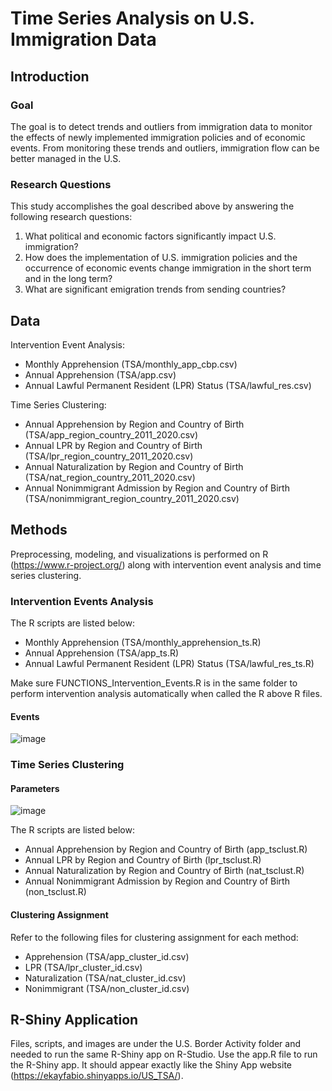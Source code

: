 # Time Series Analysis on U.S. Immigration Data

## Introduction
### Goal
The goal is to detect trends and outliers from immigration data to monitor the effects of newly implemented immigration policies and of economic events. From monitoring these trends and outliers, immigration flow can be better managed in the U.S.

### Research Questions
This study accomplishes the goal described above by answering the following research questions:
1.	What political and economic factors significantly impact U.S. immigration?
2.	How does the implementation of U.S. immigration policies and the occurrence of economic events change immigration in the short term and in the long term?
3.	What are significant emigration trends from sending countries?

## Data
Intervention Event Analysis:
- Monthly Apprehension (TSA/monthly_app_cbp.csv)
- Annual Apprehension (TSA/app.csv)
- Annual Lawful Permanent Resident (LPR) Status (TSA/lawful_res.csv)

Time Series Clustering:
- Annual Apprehension by Region and Country of Birth (TSA/app_region_country_2011_2020.csv)
- Annual LPR by Region and Country of Birth (TSA/lpr_region_country_2011_2020.csv)
- Annual Naturalization by Region and Country of Birth (TSA/nat_region_country_2011_2020.csv)
- Annual Nonimmigrant Admission by Region and Country of Birth (TSA/nonimmigrant_region_country_2011_2020.csv)

## Methods
Preprocessing, modeling, and visualizations is performed on R (https://www.r-project.org/) along with intervention event analysis and time series clustering.

### Intervention Events Analysis
The R scripts are listed below:
- Monthly Apprehension (TSA/monthly_apprehension_ts.R)
- Annual Apprehension (TSA/app_ts.R)
- Annual Lawful Permanent Resident (LPR) Status (TSA/lawful_res_ts.R)

Make sure FUNCTIONS_Intervention_Events.R is in the same folder to perform intervention analysis automatically when called the R above R files.

#### Events
![image](https://user-images.githubusercontent.com/70343375/159962744-232308d8-88a5-437a-8318-588a217dfdff.png)


### Time Series Clustering
#### Parameters
![image](https://user-images.githubusercontent.com/70343375/156901777-a3ad058f-913c-4b87-9065-70634e697091.png)

The R scripts are listed below:
- Annual Apprehension by Region and Country of Birth (app_tsclust.R)
- Annual LPR by Region and Country of Birth (lpr_tsclust.R)
- Annual Naturalization by Region and Country of Birth (nat_tsclust.R)
- Annual Nonimmigrant Admission by Region and Country of Birth (non_tsclust.R)

#### Clustering Assignment
Refer to the following files for clustering assignment for each method:
- Apprehension (TSA/app_cluster_id.csv)
- LPR (TSA/lpr_cluster_id.csv)
- Naturalization (TSA/nat_cluster_id.csv)
- Nonimmigrant (TSA/non_cluster_id.csv)

## R-Shiny Application
Files, scripts, and images are under the U.S. Border Activity folder and needed to run the same R-Shiny app on R-Studio. Use the app.R file to run the R-Shiny app. It should appear exactly like the Shiny App website (https://ekayfabio.shinyapps.io/US_TSA/).
